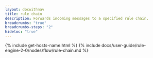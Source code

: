 ```yaml
---
layout: docwithnav
title: rule chain
description: Forwards incoming messages to a specified rule chain.
breadcrumbs: "true"
breadcrumbs-steps: "2"
hidetoc: "true"
---
```


{% include get-hosts-name.html %}
{% include docs/user-guide/rule-engine-2-0/nodes/flow/rule-chain.md %}
